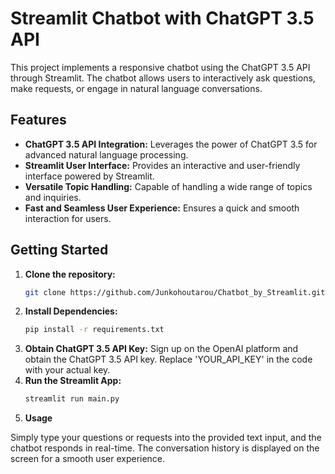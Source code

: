 # Streamlit Chatbot with ChatGPT 3.5 API

This project implements a responsive chatbot using the ChatGPT 3.5 API through Streamlit. The chatbot allows users to interactively ask questions, make requests, or engage in natural language conversations.

## Features

- **ChatGPT 3.5 API Integration:** Leverages the power of ChatGPT 3.5 for advanced natural language processing.
- **Streamlit User Interface:** Provides an interactive and user-friendly interface powered by Streamlit.
- **Versatile Topic Handling:** Capable of handling a wide range of topics and inquiries.
- **Fast and Seamless User Experience:** Ensures a quick and smooth interaction for users.

## Getting Started

1. **Clone the repository:**
   ```bash
   git clone https://github.com/Junkohoutarou/Chatbot_by_Streamlit.git
2. **Install Dependencies:**
   ```bash
   pip install -r requirements.txt
3. **Obtain ChatGPT 3.5 API Key:**
    Sign up on the OpenAI platform and obtain the ChatGPT 3.5 API key. Replace 'YOUR_API_KEY' in the code with your actual key.
4. **Run the Streamlit App:**
   ```bash
   streamlit run main.py
5. **Usage**
   
Simply type your questions or requests into the provided text input, and the chatbot responds in real-time. The conversation history is displayed on the screen for a smooth user experience.
